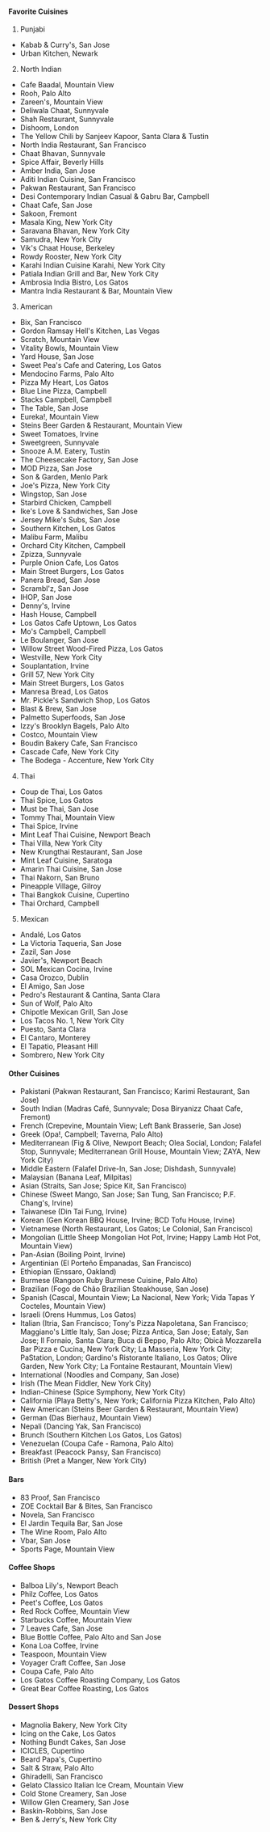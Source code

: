 #### Favorite Cuisines
1. Punjabi
* Kabab & Curry's, San Jose
* Urban Kitchen, Newark

2. North Indian
* Cafe Baadal, Mountain View
* Rooh, Palo Alto
* Zareen's, Mountain View
* Deliwala Chaat, Sunnyvale
* Shah Restaurant, Sunnyvale
* Dishoom, London
* The Yellow Chili by Sanjeev Kapoor, Santa Clara & Tustin
* North India Restaurant, San Francisco
* Chaat Bhavan, Sunnyvale
* Spice Affair, Beverly Hills
* Amber India, San Jose
* Aditi Indian Cuisine, San Francisco
* Pakwan Restaurant, San Francisco
* Desi Contemporary Indian Casual & Gabru Bar, Campbell
* Chaat Cafe, San Jose
* Sakoon, Fremont
* Masala King, New York City
* Saravana Bhavan, New York City
* Samudra, New York City
* Vik's Chaat House, Berkeley
* Rowdy Rooster, New York City
* Karahi Indian Cuisine Karahi, New York City
* Patiala Indian Grill and Bar, New York City
* Ambrosia India Bistro, Los Gatos
* Mantra India Restaurant & Bar, Mountain View

3. American
* Bix, San Francisco
* Gordon Ramsay Hell's Kitchen, Las Vegas
* Scratch, Mountain View
* Vitality Bowls, Mountain View
* Yard House, San Jose
* Sweet Pea's Cafe and Catering, Los Gatos
* Mendocino Farms, Palo Alto
* Pizza My Heart, Los Gatos
* Blue Line Pizza, Campbell
* Stacks Campbell, Campbell
* The Table, San Jose
* Eureka!, Mountain View
* Steins Beer Garden & Restaurant, Mountain View
* Sweet Tomatoes, Irvine
* Sweetgreen, Sunnyvale
* Snooze A.M. Eatery, Tustin
* The Cheesecake Factory, San Jose
* MOD Pizza, San Jose
* Son & Garden, Menlo Park
* Joe's Pizza, New York City
* Wingstop, San Jose
* Starbird Chicken, Campbell
* Ike's Love & Sandwiches, San Jose
* Jersey Mike's Subs, San Jose
* Southern Kitchen, Los Gatos
* Malibu Farm, Malibu
* Orchard City Kitchen, Campbell
* Zpizza, Sunnyvale
* Purple Onion Cafe, Los Gatos
* Main Street Burgers, Los Gatos
* Panera Bread, San Jose
* Scrambl'z, San Jose
* IHOP, San Jose
* Denny's, Irvine
* Hash House, Campbell
* Los Gatos Cafe Uptown, Los Gatos
* Mo's Campbell, Campbell
* Le Boulanger, San Jose
* Willow Street Wood-Fired Pizza, Los Gatos
* Westville, New York City
* Souplantation, Irvine
* Grill 57, New York City
* Main Street Burgers, Los Gatos
* Manresa Bread, Los Gatos
* Mr. Pickle's Sandwich Shop, Los Gatos
* Blast & Brew, San Jose
* Palmetto Superfoods, San Jose
* Izzy's Brooklyn Bagels, Palo Alto
* Costco, Mountain View
* Boudin Bakery Cafe, San Francisco
* Cascade Cafe, New York City
* The Bodega - Accenture, New York City

4. Thai
* Coup de Thai, Los Gatos
* Thai Spice, Los Gatos
* Must be Thai, San Jose
* Tommy Thai, Mountain View
* Thai Spice, Irvine
* Mint Leaf Thai Cuisine, Newport Beach
* Thai Villa, New York City
* New Krungthai Restaurant, San Jose
* Mint Leaf Cuisine, Saratoga
* Amarin Thai Cuisine, San Jose
* Thai Nakorn, San Bruno
* Pineapple Village, Gilroy
* Thai Bangkok Cuisine, Cupertino
* Thai Orchard, Campbell

5. Mexican
* Andalé, Los Gatos
* La Victoria Taqueria, San Jose
* Zazil, San Jose
* Javier's, Newport Beach
* SOL Mexican Cocina, Irvine
* Casa Orozco, Dublin
* El Amigo, San Jose
* Pedro's Restaurant & Cantina, Santa Clara
* Sun of Wolf, Palo Alto
* Chipotle Mexican Grill, San Jose
* Los Tacos No. 1, New York City
* Puesto, Santa Clara
* El Cantaro, Monterey
* El Tapatio, Pleasant Hill
* Sombrero, New York City

#### Other Cuisines

* Pakistani (Pakwan Restaurant, San Francisco; Karimi Restaurant, San Jose)
* South Indian (Madras Café, Sunnyvale; Dosa Biryanizz Chaat Cafe, Fremont)
* French (Crepevine, Mountain View; Left Bank Brasserie, San Jose)
* Greek (Opa!, Campbell; Taverna, Palo Alto)
* Mediterranean (Fig & Olive, Newport Beach; Olea Social, London; Falafel Stop, Sunnyvale; Mediterranean Grill House, Mountain View; ZAYA, New York City)
* Middle Eastern (Falafel Drive-In, San Jose; Dishdash, Sunnyvale)
* Malaysian (Banana Leaf, Milpitas)
* Asian (Straits, San Jose; Spice Kit, San Francisco)
* Chinese (Sweet Mango, San Jose; San Tung, San Francisco; P.F. Chang's, Irvine)
* Taiwanese (Din Tai Fung, Irvine)
* Korean (Gen Korean BBQ House, Irvine; BCD Tofu House, Irvine)
* Vietnamese (North Restaurant, Los Gatos; Le Colonial, San Francisco)
* Mongolian (Little Sheep Mongolian Hot Pot, Irvine; Happy Lamb Hot Pot, Mountain View)
* Pan-Asian (Boiling Point, Irvine)
* Argentinian (El Porteño Empanadas, San Francisco)
* Ethiopian (Enssaro, Oakland)
* Burmese (Rangoon Ruby Burmese Cuisine, Palo Alto)
* Brazilian (Fogo de Chão Brazilian Steakhouse, San Jose)
* Spanish (Cascal, Mountain View; La Nacional, New York; Vida Tapas Y Cocteles, Mountain View)
* Israeli (Orens Hummus, Los Gatos)
* Italian (Itria, San Francisco; Tony's Pizza Napoletana, San Francisco; Maggiano's Little Italy, San Jose; Pizza Antica, San Jose; Eataly, San Jose; Il Fornaio, Santa Clara; Buca di Beppo, Palo Alto; Obicà Mozzarella Bar Pizza e Cucina, New York City; La Masseria, New York City; PaStation, London; Gardino's Ristorante Italiano, Los Gatos; Olive Garden, New York City; La Fontaine Restaurant, Mountain View)
* International (Noodles and Company, San Jose)
* Irish (The Mean Fiddler, New York City)
* Indian-Chinese (Spice Symphony, New York City)
* California (Playa Betty's, New York; California Pizza Kitchen, Palo Alto)
* New American (Steins Beer Garden & Restaurant, Mountain View)
* German (Das Bierhauz, Mountain View)
* Nepali (Dancing Yak, San Francisco)
* Brunch (Southern Kitchen Los Gatos, Los Gatos)
* Venezuelan (Coupa Cafe - Ramona, Palo Alto)
* Breakfast (Peacock Pansy, San Francisco)
* British (Pret a Manger, New York City)

#### Bars
* 83 Proof, San Francisco
* ZOE Cocktail Bar & Bites, San Francisco
* Novela, San Francisco
* El Jardin Tequila Bar, San Jose
* The Wine Room, Palo Alto
* Vbar, San Jose
* Sports Page, Mountain View

#### Coffee Shops
* Balboa Lily's, Newport Beach
* Philz Coffee, Los Gatos
* Peet's Coffee, Los Gatos
* Red Rock Coffee, Mountain View
* Starbucks Coffee, Mountain View
* 7 Leaves Cafe, San Jose
* Blue Bottle Coffee, Palo Alto and San Jose
* Kona Loa Coffee, Irvine
* Teaspoon, Mountain View
* Voyager Craft Coffee, San Jose
* Coupa Cafe, Palo Alto
* Los Gatos Coffee Roasting Company, Los Gatos
* Great Bear Coffee Roasting, Los Gatos

#### Dessert Shops
* Magnolia Bakery, New York City
* Icing on the Cake, Los Gatos
* Nothing Bundt Cakes, San Jose
* ICICLES, Cupertino
* Beard Papa's, Cupertino
* Salt & Straw, Palo Alto
* Ghiradelli, San Francisco
* Gelato Classico Italian Ice Cream, Mountain View
* Cold Stone Creamery, San Jose
* Willow Glen Creamery, San Jose
* Baskin-Robbins, San Jose
* Ben & Jerry's, New York City
  
